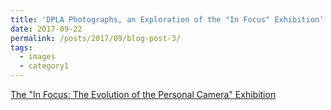 ```yaml
---
title: 'DPLA Photographs, an Exploration of the "In Focus" Exhibition'
date: 2017-09-22
permalink: /posts/2017/09/blog-post-3/
tags:
  - images
  - category1
---
```

[The "In Focus: The Evolution of the Personal Camera" Exhibition](https://dp.la/exhibitions/exhibits/show/evolution-personal-camera)
